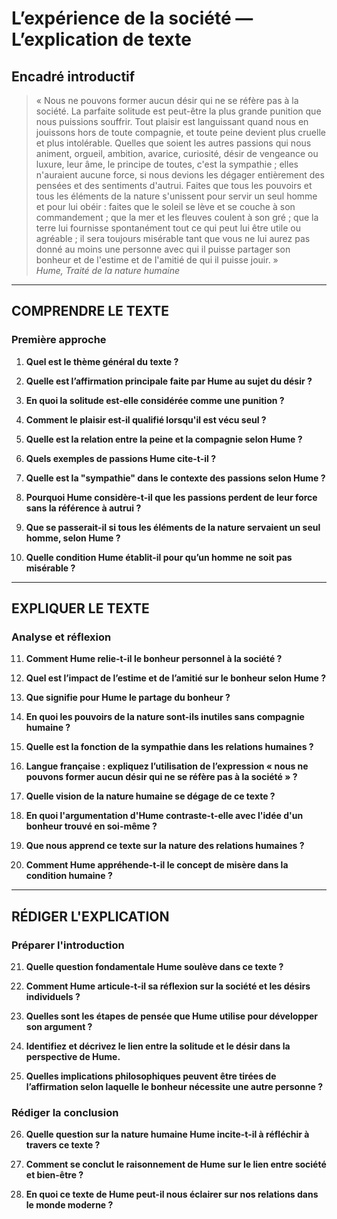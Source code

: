 # L’expérience de la société — L’explication de texte

## Encadré introductif
> « Nous ne pouvons former aucun désir qui ne se réfère pas à la société. La parfaite solitude est peut-être la plus grande punition que nous puissions souffrir. Tout plaisir est languissant quand nous en jouissons hors de toute compagnie, et toute peine devient plus cruelle et plus intolérable. Quelles que soient les autres passions qui nous animent, orgueil, ambition, avarice, curiosité, désir de vengeance ou luxure, leur âme, le principe de toutes, c'est la sympathie ; elles n'auraient aucune force, si nous devions les dégager entièrement des pensées et des sentiments d'autrui. Faites que tous les pouvoirs et tous les éléments de la nature s'unissent pour servir un seul homme et pour lui obéir : faites que le soleil se lève et se couche à son commandement ; que la mer et les fleuves coulent à son gré ; que la terre lui fournisse spontanément tout ce qui peut lui être utile ou agréable ; il sera toujours misérable tant que vous ne lui aurez pas donné au moins une personne avec qui il puisse partager son bonheur et de l'estime et de l'amitié de qui il puisse jouir. »  
> *Hume, Traité de la nature humaine*

---

## COMPRENDRE LE TEXTE

### Première approche

1. **Quel est le thème général du texte ?**  
   
2. **Quelle est l’affirmation principale faite par Hume au sujet du désir ?**  
   
3. **En quoi la solitude est-elle considérée comme une punition ?**  
   
4. **Comment le plaisir est-il qualifié lorsqu'il est vécu seul ?**  
   
5. **Quelle est la relation entre la peine et la compagnie selon Hume ?**  
   
6. **Quels exemples de passions Hume cite-t-il ?**  
   
7. **Quelle est la "sympathie" dans le contexte des passions selon Hume ?**  
   
8. **Pourquoi Hume considère-t-il que les passions perdent de leur force sans la référence à autrui ?**  
   
9. **Que se passerait-il si tous les éléments de la nature servaient un seul homme, selon Hume ?**  
   
10. **Quelle condition Hume établit-il pour qu’un homme ne soit pas misérable ?**  

---

## EXPLIQUER LE TEXTE

### Analyse et réflexion

11. **Comment Hume relie-t-il le bonheur personnel à la société ?**  
   
12. **Quel est l’impact de l’estime et de l’amitié sur le bonheur selon Hume ?**  
   
13. **Que signifie pour Hume le partage du bonheur ?**  
   
14. **En quoi les pouvoirs de la nature sont-ils inutiles sans compagnie humaine ?**  
   
15. **Quelle est la fonction de la sympathie dans les relations humaines ?**  
   
16. **Langue française : expliquez l’utilisation de l’expression « nous ne pouvons former aucun désir qui ne se réfère pas à la société » ?**  
   
17. **Quelle vision de la nature humaine se dégage de ce texte ?**  
   
18. **En quoi l'argumentation d'Hume contraste-t-elle avec l'idée d'un bonheur trouvé en soi-même ?**  
   
19. **Que nous apprend ce texte sur la nature des relations humaines ?**  
   
20. **Comment Hume appréhende-t-il le concept de misère dans la condition humaine ?**  

---

## RÉDIGER L'EXPLICATION

### Préparer l'introduction

21. **Quelle question fondamentale Hume soulève dans ce texte ?**  
   
22. **Comment Hume articule-t-il sa réflexion sur la société et les désirs individuels ?**  
   
23. **Quelles sont les étapes de pensée que Hume utilise pour développer son argument ?**  
   
24. **Identifiez et décrivez le lien entre la solitude et le désir dans la perspective de Hume.**  
   
25. **Quelles implications philosophiques peuvent être tirées de l’affirmation selon laquelle le bonheur nécessite une autre personne ?**  

### Rédiger la conclusion

26. **Quelle question sur la nature humaine Hume incite-t-il à réfléchir à travers ce texte ?**  
   
27. **Comment se conclut le raisonnement de Hume sur le lien entre société et bien-être ?**  
   
28. **En quoi ce texte de Hume peut-il nous éclairer sur nos relations dans le monde moderne ?**  